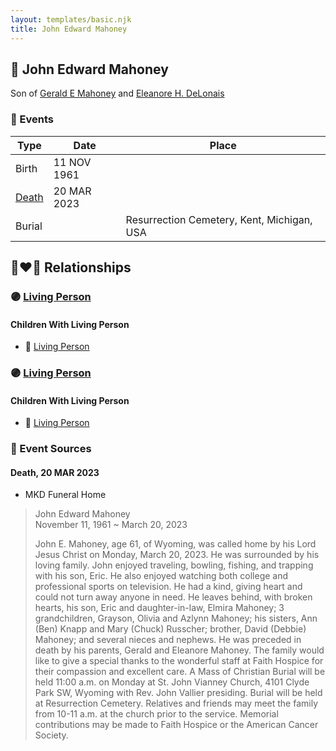 ```yaml
---
layout: templates/basic.njk
title: John Edward Mahoney
---
```

## 🔵 John Edward Mahoney

Son of [Gerald E Mahoney](/people/1/10062624) and [Eleanore H. DeLonais](/people/4/45463626)

### 📆 Events

Type | Date | Place
------ | ------ | ------
Birth | 11 NOV 1961 |
[Death](#event-ec27926a-daa9-479e-92ee-52a4828dfc22) | 20 MAR 2023 |
Burial |  | Resurrection Cemetery, Kent, Michigan, USA

## 👩‍❤️‍👨 Relationships

### 🟣 [Living Person](/people/2/27906701)

#### Children With Living Person
* 🔵 [Living Person](/people/7/79073611)
### 🟣 [Living Person](/people/9/92555368)

#### Children With Living Person
* 🔵 [Living Person](/people/4/4287670)
### 📰 Event Sources

#### <a id="event-ec27926a-daa9-479e-92ee-52a4828dfc22"></a> Death, 20 MAR 2023
* MKD Funeral Home
>   
  > John Edward Mahoney  
  > November 11, 1961 ~ March 20, 2023  
  >   
  > John E. Mahoney, age 61, of Wyoming, was called home by his Lord Jesus Christ on Monday, March 20, 2023. He was surrounded by his loving family. John enjoyed traveling, bowling, fishing, and trapping with his son, Eric. He also enjoyed watching both college and professional sports on television. He had a kind, giving heart and could not turn away anyone in need. He leaves behind, with broken hearts, his son, Eric and daughter-in-law, Elmira Mahoney; 3 grandchildren, Grayson, Olivia and Azlynn Mahoney; his sisters, Ann (Ben) Knapp and Mary (Chuck) Russcher; brother, David (Debbie) Mahoney; and several nieces and nephews. He was preceded in death by his parents, Gerald and Eleanore Mahoney. The family would like to give a special thanks to the wonderful staff at Faith Hospice for their compassion and excellent care. A Mass of Christian Burial will be held 11:00 a.m. on Monday at St. John Vianney Church, 4101 Clyde Park SW, Wyoming with Rev. John Vallier presiding. Burial will be held at Resurrection Cemetery. Relatives and friends may meet the family from 10-11 a.m. at the church prior to the service. Memorial contributions may be made to Faith Hospice or the American Cancer Society.
